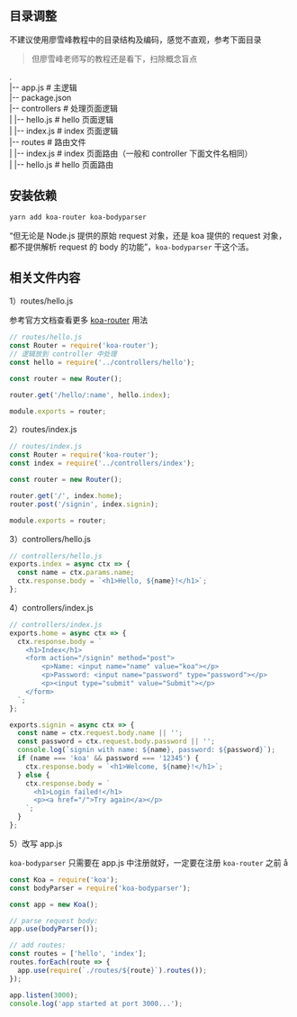 ## 目录调整

不建议使用廖雪峰教程中的目录结构及编码，感觉不直观，参考下面目录

> 但廖雪峰老师写的教程还是看下，扫除概念盲点

.  
 |-- app.js # 主逻辑  
 |-- package.json  
 |-- controllers # 处理页面逻辑  
 | |-- hello.js # hello 页面逻辑  
 | |-- index.js # index 页面逻辑  
 |-- routes # 路由文件  
 | |-- index.js # index 页面路由（一般和 controller 下面文件名相同）  
 | |-- hello.js # hello 页面路由

## 安装依赖

```bash
yarn add koa-router koa-bodyparser
```

“但无论是 Node.js 提供的原始 request 对象，还是 koa 提供的 request 对象，都不提供解析 request 的 body 的功能”，`koa-bodyparser` 干这个活。

## 相关文件内容

1）routes/hello.js

参考官方文档查看更多 [koa-router](https://github.com/alexmingoia/koa-router) 用法

```js
// routes/hello.js
const Router = require('koa-router');
// 逻辑放到 controller 中处理
const hello = require('../controllers/hello');

const router = new Router();

router.get('/hello/:name', hello.index);

module.exports = router;
```

2）routes/index.js

```js
// routes/index.js
const Router = require('koa-router');
const index = require('../controllers/index');

const router = new Router();

router.get('/', index.home);
router.post('/signin', index.signin);

module.exports = router;
```

3）controllers/hello.js

```js
// controllers/hello.js
exports.index = async ctx => {
  const name = ctx.params.name;
  ctx.response.body = `<h1>Hello, ${name}!</h1>`;
};
```

4）controllers/index.js

```js
// controllers/index.js
exports.home = async ctx => {
  ctx.response.body = `
    <h1>Index</h1>
    <form action="/signin" method="post">
        <p>Name: <input name="name" value="koa"></p>
        <p>Password: <input name="password" type="password"></p>
        <p><input type="submit" value="Submit"></p>
    </form>
  `;
};

exports.signin = async ctx => {
  const name = ctx.request.body.name || '';
  const password = ctx.request.body.password || '';
  console.log(`signin with name: ${name}, password: ${password}`);
  if (name === 'koa' && password === '12345') {
    ctx.response.body = `<h1>Welcome, ${name}!</h1>`;
  } else {
    ctx.response.body = `
      <h1>Login failed!</h1>
      <p><a href="/">Try again</a></p>
    `;
  }
};
```

5）改写 app.js

`koa-bodyparser` 只需要在 app.js 中注册就好，一定要在注册 `koa-router` 之前 å

```js
const Koa = require('koa');
const bodyParser = require('koa-bodyparser');

const app = new Koa();

// parse request body:
app.use(bodyParser());

// add routes:
const routes = ['hello', 'index'];
routes.forEach(route => {
  app.use(require(`./routes/${route}`).routes());
});

app.listen(3000);
console.log('app started at port 3000...');
```
